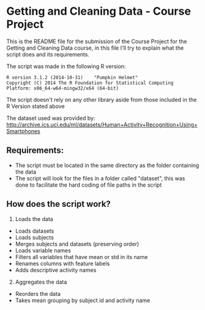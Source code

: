 Getting and Cleaning Data - Course Project
===================

This is the README file for the submission of the Course Project for the Getting and Cleaning Data course, in this file I'll try to explain what the script does and its requirements.

The script was made in the following R version:

```
R version 3.1.2 (2014-10-31)    "Pumpkin Helmet"
Copyright (C) 2014 The R Foundation for Statistical Computing
Platform: x86_64-w64-mingw32/x64 (64-bit)
```

The script doesn't rely on any other library aside from those included in the R Version stated above

The dataset used was provided by:
http://archive.ics.uci.edu/ml/datasets/Human+Activity+Recognition+Using+Smartphones

## Requirements:
* The script must be located in the same directory as the folder containing the data
* The script will look for the files in a folder called "dataset", this was done to facilitate the hard coding of file paths in the script

## How does the script work?
1. Loads the data
  * Loads datasets
  * Loads subjects
  * Merges subjects and datasets (preserving order)
  * Loads variable names
  * Filters all variables that have mean or std in its name
  * Renames columns with feature labels
  * Adds descriptive activity names
2. Aggregates the data
  * Reorders the data
  * Takes mean grouping by subject id and activity name

